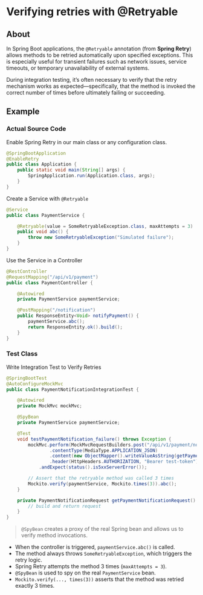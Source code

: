 # Verifying retries with @Retryable

## About

In Spring Boot applications, the `@Retryable` annotation (from **Spring Retry**) allows methods to be retried automatically upon specified exceptions. This is especially useful for transient failures such as network issues, service timeouts, or temporary unavailability of external systems.

During integration testing, it’s often necessary to verify that the retry mechanism works as expected—specifically, that the method is invoked the correct number of times before ultimately failing or succeeding.

## Example

### Actual Source Code

Enable Spring Retry in our main class or any configuration class.

```java
@SpringBootApplication
@EnableRetry
public class Application {
    public static void main(String[] args) {
        SpringApplication.run(Application.class, args);
    }
}
```

Create a Service with `@Retryable`

```java
@Service
public class PaymentService {

    @Retryable(value = SomeRetryableException.class, maxAttempts = 3)
    public void abc() {
        throw new SomeRetryableException("Simulated failure");
    }
}
```

Use the Service in a Controller

```java
@RestController
@RequestMapping("/api/v1/payment")
public class PaymentController {

    @Autowired
    private PaymentService paymentService;

    @PostMapping("/notification")
    public ResponseEntity<Void> notifyPayment() {
        paymentService.abc();
        return ResponseEntity.ok().build();
    }
}
```

### Test Class

Write Integration Test to Verify Retries

```java
@SpringBootTest
@AutoConfigureMockMvc
public class PaymentNotificationIntegrationTest {

    @Autowired
    private MockMvc mockMvc;

    @SpyBean
    private PaymentService paymentService;

    @Test
    void testPaymentNotification_failure() throws Exception {
        mockMvc.perform(MockMvcRequestBuilders.post("/api/v1/payment/notification")
                .contentType(MediaType.APPLICATION_JSON)
                .content(new ObjectMapper().writeValueAsString(getPaymentNotificationRequest()))
                .header(HttpHeaders.AUTHORIZATION, "Bearer test-token"))
            .andExpect(status().is5xxServerError());

        // Assert that the retryable method was called 3 times
        Mockito.verify(paymentService, Mockito.times(3)).abc();
    }

    private PaymentNotificationRequest getPaymentNotificationRequest() {
        // build and return request
    }
}
```

> `@SpyBean` creates a proxy of the real Spring bean and allows us to verify method invocations.

* When the controller is triggered, `paymentService.abc()` is called.
* The method always throws `SomeRetryableException`, which triggers the retry logic.
* Spring Retry attempts the method 3 times (`maxAttempts = 3`).
* `@SpyBean` is used to spy on the real `PaymentService` bean.
* `Mockito.verify(..., times(3))` asserts that the method was retried exactly 3 times.

